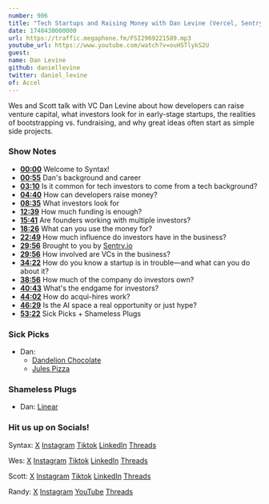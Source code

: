 ```yaml
---
number: 906
title: "Tech Startups and Raising Money with Dan Levine (Vercel, Sentry, Mux…)"
date: 1748430000000
url: https://traffic.megaphone.fm/FSI2969221589.mp3
youtube_url: https://www.youtube.com/watch?v=ouHSTlykS2U
guest: 
name: Dan Levine
github: daniellevine
twitter: daniel_levine
of: Accel
---
```


Wes and Scott talk with VC Dan Levine about how developers can raise venture capital, what investors look for in early-stage startups, the realities of bootstrapping vs. fundraising, and why great ideas often start as simple side projects.

### Show Notes

* **[00:00](#t=00:00)** Welcome to Syntax!
* **[00:55](#t=00:55)** Dan's background and career
* **[03:10](#t=03:10)** Is it common for tech investors to come from a tech background?
* **[04:40](#t=04:40)** How can developers raise money?
* **[08:35](#t=08:35)** What investors look for
* **[12:39](#t=12:39)** How much funding is enough?
* **[15:41](#t=15:41)** Are founders working with multiple investors?
* **[18:26](#t=18:26)** What can you use the money for?
* **[22:49](#t=22:49)** How much influence do investors have in the business?
* **[29:56](#t=29:56)** Brought to you by [Sentry.io](https://sentry.io/)
* **[29:56](#t=29:56)** How involved are VCs in the business?
* **[34:22](#t=34:22)** How do you know a startup is in trouble—and what can you do about it?
* **[38:56](#t=38:56)** How much of the company do investors own?
* **[40:43](#t=40:43)** What's the endgame for investors?
* **[44:02](#t=44:02)** How do acqui-hires work?
* **[46:29](#t=46:29)** Is the AI space a real opportunity or just hype?
* **[53:22](#t=53:22)** Sick Picks + Shameless Plugs

### Sick Picks

- Dan:
  - [Dandelion Chocolate](https://www.dandelionchocolate.com/)
  - [Jules Pizza](https://www.julespizza.co/)

### Shameless Plugs

- Dan: [Linear](https://linear.app/)

### Hit us up on Socials!

Syntax: [X](https://twitter.com/syntaxfm) [Instagram](https://www.instagram.com/syntax_fm/) [Tiktok](https://www.tiktok.com/@syntaxfm) [LinkedIn](https://www.linkedin.com/company/96077407/admin/feed/posts/) [Threads](https://www.threads.net/@syntax_fm)

Wes: [X](https://twitter.com/wesbos) [Instagram](https://www.instagram.com/wesbos/) [Tiktok](https://www.tiktok.com/@wesbos) [LinkedIn](https://www.linkedin.com/in/wesbos/) [Threads](https://www.threads.net/@wesbos)

Scott: [X](https://twitter.com/stolinski) [Instagram](https://www.instagram.com/stolinski/) [Tiktok](https://www.tiktok.com/@stolinski) [LinkedIn](https://www.linkedin.com/in/stolinski/) [Threads](https://www.threads.net/@stolinski)

Randy: [X](https://twitter.com/randyrektor) [Instagram](https://www.instagram.com/randyrektor/) [YouTube](https://www.youtube.com/@randyrektor) [Threads](https://www.threads.net/@randyrektor)
